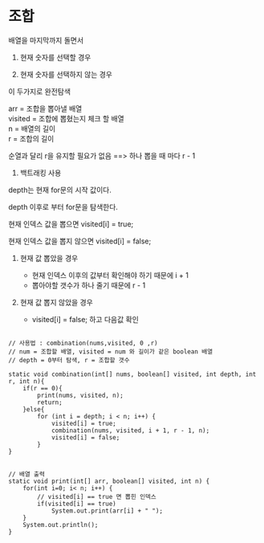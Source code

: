 # 조합

배열을 마지막까지 돌면서

1) 현재 숫자를 선택할 경우

1) 현재 숫자를 선택하지 않는 경우

이 두가지로 완전탐색

arr = 조합을 뽑아낼 배열 </br>
visited = 조합에 뽑혔는지 체크 할 배열 </br>
n = 배열의 길이 </br>
r = 조합의 길이 </br>

순열과 달리 r을 유지할 필요가 없음 ==> 하나 뽑을 때 마다 r - 1

1. 백트래킹 사용

depth는 현재 for문의 시작 값이다.

depth 이후로 부터 for문을 탐색한다.

현재 인덱스 값을 뽑으면 visited[i] = true;

현재 인덱스 값을 뽑지 않으면 visited[i] = false;

1) 현재 값 뽑았을 경우
    -  현재 인덱스 이후의 값부터 확인해야 하기 때문에 i + 1
    -  뽑아야할 갯수가 하나 줄기 때문에 r - 1

2) 현재 값 뽑지 않았을 경우
    - visited[i] = false; 하고 다음값 확인

<pre><code>
// 사용법 : combination(nums,visited, 0 ,r)
// num = 조합할 배열, visited = num 와 길이가 같은 boolean 배열
// depth = 0부터 탐색, r = 조합할 갯수

static void combination(int[] nums, boolean[] visited, int depth, int r, int n){
    if(r == 0){
        print(nums, visited, n);
        return;
    }else{
        for (int i = depth; i < n; i++) {
            visited[i] = true;
            combination(nums, visited, i + 1, r - 1, n);
            visited[i] = false;
        }
}


// 배열 출력
static void print(int[] arr, boolean[] visited, int n) {
    for(int i=0; i< n; i++) {
        // visited[i] == true 면 뽑힌 인덱스
        if(visited[i] == true)
            System.out.print(arr[i] + " ");
    }
    System.out.println();
}
</code></pre>

